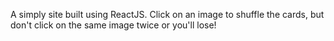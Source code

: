 A simply site built using ReactJS. Click on an image to shuffle the cards, but don't click on the same image twice or you'll lose!